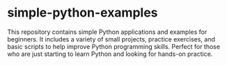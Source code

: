 # simple-python-examples
 This repository contains simple Python applications and examples for beginners. It includes a variety of small projects, practice exercises, and basic scripts to help improve Python programming skills. Perfect for those who are just starting to learn Python and looking for hands-on practice.
